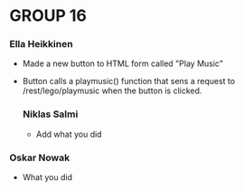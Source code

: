 # GROUP 16
### Ella Heikkinen
- Made a new button to HTML form called "Play Music"
- Button calls a playmusic() function that sens a request to /rest/lego/playmusic when the button is clicked.


  ### Niklas Salmi
  - Add what you did
 

### Oskar Nowak 
 - What you did
